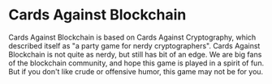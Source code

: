 Cards Against Blockchain
========================

Cards Against Blockchain is based on Cards Against Cryptography, which described itself as "a party game for nerdy cryptographers".  Cards Against Blockchain is not quite as nerdy, but still has bit of an edge.  We are big fans of the blockchain community, and hope this game is played in a spirit of fun.  But if you don't like crude or offensive humor, this game may not be for you.
